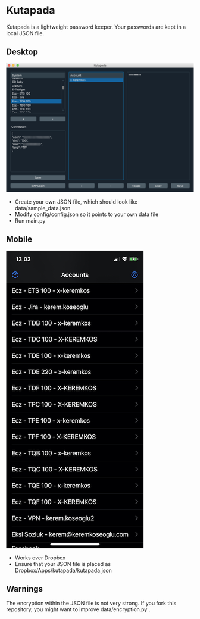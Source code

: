 # Kutapada
Kutapada is a lightweight password keeper. Your passwords are kept in a local JSON file.

## Desktop
![Kutapada](/scr_desktop.png "Kutapada")
- Create your own JSON file, which should look like data/sample_data.json
- Modify config/config.json so it points to your own data file
- Run main.py

## Mobile
![Kutapada](/scr_ios.jpeg "Kutapada")
- Works over Dropbox
- Ensure that your JSON file is placed as Dropbox/Apps/kutapada/kutapada.json

## Warnings
The encryption within the JSON file is not very strong. If you fork this repository, you might want to improve data/encryption.py .
